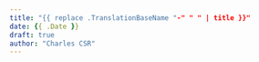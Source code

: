 ```yaml
---
title: "{{ replace .TranslationBaseName "-" " " | title }}"
date: {{ .Date }}
draft: true
author: "Charles CSR"
---
```


